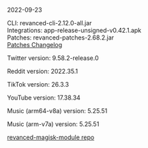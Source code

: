 2022-09-23
  
CLI: revanced-cli-2.12.0-all.jar  
Integrations: app-release-unsigned-v0.42.1.apk  
Patches: revanced-patches-2.68.2.jar  
[Patches Changelog](https://github.com/revanced/revanced-patches/releases/tag/v2.68.2)  

Twitter version: 9.58.2-release.0  

Reddit version: 2022.35.1  

TikTok version: 26.3.3  

YouTube version: 17.38.34  

Music (arm64-v8a) version: 5.25.51  

Music (arm-v7a) version: 5.25.51  

[revanced-magisk-module repo](https://github.com/j-hc/revanced-magisk-module)
